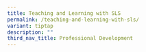 ```yaml
---
title: Teaching and Learning with SLS
permalink: /teaching-and-learning-with-sls/
variant: tiptap
description: ""
third_nav_title: Professional Development
---
```

